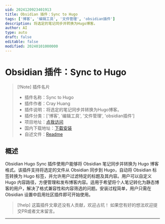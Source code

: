 ```yaml
---
uid: 2024120923401913
title: Obsidian 插件：Sync to Hugo
tags: ['博客', '编辑工具', '文件管理', 'obsidian插件']
description: 将选定的笔记同步并转换为Hugo博客。
author: AI
type: auto
draft: false
editable: false
modified: 20240101000000
---
```


# Obsidian 插件：Sync to Hugo

> [!Note] 插件名片
> - 插件名称：Sync to Hugo
> - 插件作者：Cray Huang
> - 插件说明：将选定的笔记同步并转换为Hugo博客。
> - 插件分类：['博客', '编辑工具', '文件管理', 'obsidian插件']
> - 项目地址：[点我访问](https://github.com/crayhuang/Obsidian-Hugo-Sync)
> - 国内下载地址：[下载安装](https://pkmer.cn/products/plugin/pluginMarket/?hugo-sync)
> - 自述文件：[Readme](https://ghproxy.net/https://raw.githubusercontent.com/crayhuang/Obsidian-Hugo-Sync/master/README.md)



## 概述

Obsidian Hugo Sync 插件使用户能够将 Obsidian 笔记同步并转换为 Hugo 博客格式。该插件支持将选定的文件从 Obsidian 同步到 Hugo，自动将 Obsidian 标签转换为 Hugo 标签，并允许用户过滤特定的标题及其内容。用户可以自定义 Hugo 内容路径，方便管理和发布博客内容。适用于希望将个人笔记转化为静态博客的用户，解决了格式兼容性和内容筛选的问题。安装过程简单，用户只需在 Obsidian 设置中启用社区插件即可开始使用。


> [!help] 
> 这篇插件文章还没有人贡献，欢迎占坑！
> 如果您有好的想法欢迎提交PR或者文末留言。
> 

---



